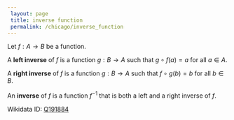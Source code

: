 ```yaml
---
 layout: page
 title: inverse function
 permalink: /chicago/inverse_function
---
```


Let $f:A\to B$ be a function.

A **left inverse** of $f$ is a function $g:B\to A$ such that $g\circ f(a) = a$ for all $a \in A$.

A **right inverse** of $f$ is a function $g:B\to A$ such that $f\circ g(b) = b$ for all $b\in B$. 

An **inverse** of $f$ is a function $f^{-1}$ that is both a left and a right inverse of $f$.

Wikidata ID: [Q191884](https://www.wikidata.org/wiki/Q191884)